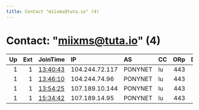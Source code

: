 ```yaml
---
title: Contact "miixms@tuta.io" (4)
---
```


# Contact: "miixms@tuta.io" (4)

|   Up |   Ext | JoinTime                                                                                              | IP             | AS      | CC   |   ORp |   Dirp | OS    | Version   | Nickname    |   eFamMembers |
|-----:|------:|:------------------------------------------------------------------------------------------------------|:---------------|:--------|:-----|------:|-------:|:------|:----------|:------------|--------------:|
|    1 |     1 | [13:40:43](https://nusenu.github.io/OrNetStats/w/relay/6971CB8928FE0D6B42373E7020B1E9D69A917D68.html) | 104.244.72.117 | PONYNET | lu   |   443 |      0 | Linux | 0.4.5.10  | myNiceRelay |             1 |
|    1 |     1 | [13:46:10](https://nusenu.github.io/OrNetStats/w/relay/B21E8C0E595924255FED5D8A3E333D07FF30ACE4.html) | 104.244.74.96  | PONYNET | lu   |   443 |      0 | Linux | 0.4.5.10  | myNiceRelay |             1 |
|    1 |     1 | [13:54:25](https://nusenu.github.io/OrNetStats/w/relay/A5999821009A771692B3754A211BFA23D004E04C.html) | 107.189.10.144 | PONYNET | lu   |   443 |      0 | Linux | 0.4.5.10  | myNiceRelay |             1 |
|    1 |     1 | [15:34:42](https://nusenu.github.io/OrNetStats/w/relay/16C168C01F239331C779792534C18B3E036149C2.html) | 107.189.14.95  | PONYNET | lu   |   443 |      0 | Linux | 0.4.5.10  | myNiceRelay |             1 |
